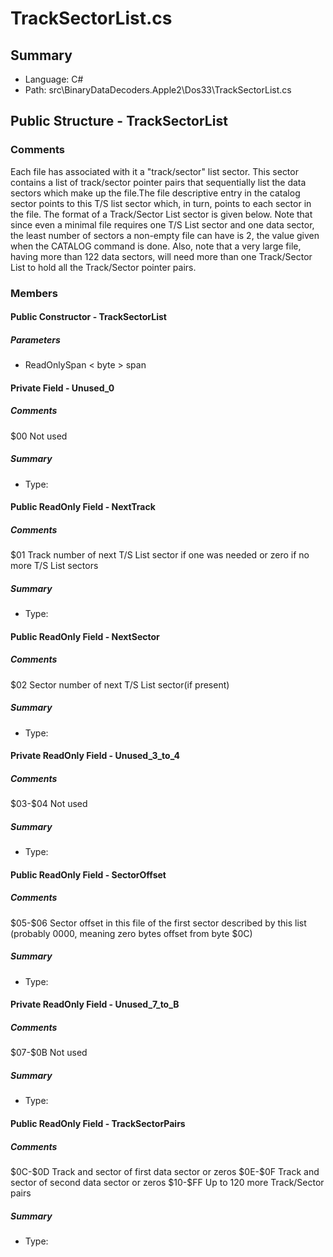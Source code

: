 ﻿# TrackSectorList.cs

## Summary

* Language: C#
* Path: src\BinaryDataDecoders.Apple2\Dos33\TrackSectorList.cs

## Public Structure - TrackSectorList

### Comments

 <summary>
 Each file has associated with it a "track/sector" list sector. 
 This sector contains a list of track/sector pointer pairs that
 sequentially list the data sectors which make up the file.The
 file descriptive entry in the catalog sector points to this T/S
 list sector which, in turn, points to each sector in the file.
 The format of a Track/Sector List sector is given below.  Note
 that since even a minimal file requires one T/S List sector and
 one data sector, the least number of sectors a non-empty file can
 have is 2, the value given when the CATALOG command is done.
 Also, note that a very large file, having more than 122 data
 sectors, will need more than one Track/Sector List to hold all
 the Track/Sector pointer pairs.
 </summary>

### Members

#### Public Constructor - TrackSectorList

#####  Parameters

 - ReadOnlySpan < byte > span 

#### Private Field - Unused_0

##### Comments

 <summary>
 $00         Not used
 </summary>

##### Summary

 * Type: 

#### Public ReadOnly Field - NextTrack

##### Comments

 <summary>
 $01         Track number of next T/S List sector if one was needed or zero if no more T/S List sectors
 </summary>

##### Summary

 * Type: 

#### Public ReadOnly Field - NextSector

##### Comments

 <summary>
 $02         Sector number of next T/S List sector(if present)
 </summary>

##### Summary

 * Type: 

#### Private ReadOnly Field - Unused_3_to_4

##### Comments

 <summary>
 $03-$04     Not used
 </summary>

##### Summary

 * Type: 

#### Public ReadOnly Field - SectorOffset

##### Comments

 <summary>
 $05-$06     Sector offset in this file of the first sector described by this list (probably 0000, meaning zero bytes offset from byte $0C)
 </summary>

##### Summary

 * Type: 

#### Private ReadOnly Field - Unused_7_to_B

##### Comments

 <summary>
 $07-$0B     Not used
 </summary>

##### Summary

 * Type: 

#### Public ReadOnly Field - TrackSectorPairs

##### Comments

 <summary>
 $0C-$0D     Track and sector of first data sector or zeros
 $0E-$0F     Track and sector of second data sector or zeros
 $10-$FF Up to 120 more Track/Sector pairs
 </summary>

##### Summary

 * Type: 


